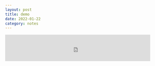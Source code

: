 ```yaml
---
layout: post
title: demo
date: 2022-01-22
category: notes
---
```


<iframe frameborder="no" border="0" marginwidth="0" marginheight="0" width=470 height=86 src="https://music.163.com/outchain/player?type=2&id=1313070401&auto=1&height=66"></iframe>

